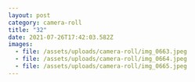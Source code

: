 ```yaml
---
layout: post
category: camera-roll
title: "32"
date: 2021-07-26T17:42:03.582Z
images:
  - file: /assets/uploads/camera-roll/img_0663.jpeg
  - file: /assets/uploads/camera-roll/img_0664.jpeg
  - file: /assets/uploads/camera-roll/img_0665.jpeg
---
```

